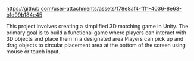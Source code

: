 https://github.com/user-attachments/assets/f78e8af4-fff1-4036-8e63-b1d99b184e45



This project involves creating a simplified 3D matching game in Unity. The primary goal is to build a functional game where players can interact with 3D objects and place them in a designated area
Players can pick up and drag objects to circular placement area at the bottom of the screen using mouse or touch input.
